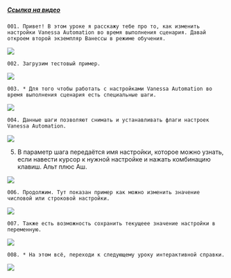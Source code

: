 ﻿##### [Ссылка на видео](https://youtu.be/oWnWqhI0kYE)

	001. Привет! В этом уроке я расскажу тебе про то, как изменить настройки Vanessa Automation во время выполнения сценария. Давай откроем второй экземпляр Ванессы в режиме обучения.

![](https://vanessa-files.do.bit-erp.ru/Doc/1.2.040.1/MD/Глава08/images/000_КакИзменитьНастройкиVanessaAutomationВСценарии.png)

	002. Загрузим тестовый пример.

![](https://vanessa-files.do.bit-erp.ru/Doc/1.2.040.1/MD/Глава08/images/004_КакИзменитьНастройкиVanessaAutomationВСценарии.png)

	003. * Для того чтобы работать с настройками Vanessa Automation во время выполнения сценария есть специальные шаги.

![](https://vanessa-files.do.bit-erp.ru/Doc/1.2.040.1/MD/Глава08/images/005_КакИзменитьНастройкиVanessaAutomationВСценарии.png)

	004. Данные шаги позволяют снимать и устанавливать флаги настроек Vanessa Automation.

![](https://vanessa-files.do.bit-erp.ru/Doc/1.2.040.1/MD/Глава08/images/008_КакИзменитьНастройкиVanessaAutomationВСценарии.png)

005. В параметр шага передаётся имя настройки, которое можно узнать, если навести курсор к нужной настройке и нажать комбинацию клавиш. Альт плюс Аш.

![](https://vanessa-files.do.bit-erp.ru/Doc/1.2.040.1/MD/Глава08/images/013_КакИзменитьНастройкиVanessaAutomationВСценарии.png)

	006. Продолжим. Тут показан пример как можно изменить значение числовой или строковой настройки.

![](https://vanessa-files.do.bit-erp.ru/Doc/1.2.040.1/MD/Глава08/images/018_КакИзменитьНастройкиVanessaAutomationВСценарии.png)

	007. Также есть возможность сохранить текущеее значение настройки в переменную.

![](https://vanessa-files.do.bit-erp.ru/Doc/1.2.040.1/MD/Глава08/images/023_КакИзменитьНастройкиVanessaAutomationВСценарии.png)

	008. * На этом всё, переходи к следующему уроку интерактивной справки.

![](https://vanessa-files.do.bit-erp.ru/Doc/1.2.040.1/MD/Глава08/images/026_КакИзменитьНастройкиVanessaAutomationВСценарии.png)
